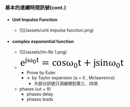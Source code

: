 ### 基本的連續時間訊號\(cont.\)

* #### Unit Impulse Function

  * ![](/assets/unit impulse function.png)
* #### complex exponential function

  * ![](/assets/Im-Re 1.png)
  * ![](/assets/exponential.png)
    * Prove by Euler
    * &lt;- by Taylor expansion \(a = 0 , Mclawrence\)
      * 大部分訊號只須展開到第三、四項
  * phases \(ωt + θ\)
    * phases delay
    * phases leads



